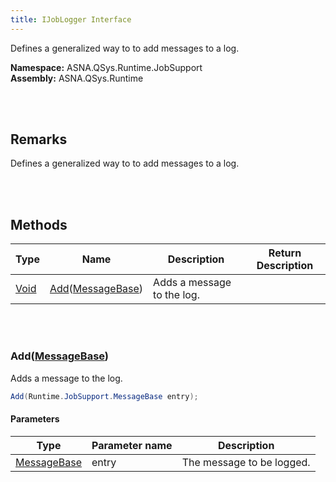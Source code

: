 ```yaml
---
title: IJobLogger Interface
---
```


Defines a generalized way to to add messages to a log.

**Namespace:** ASNA.QSys.Runtime.JobSupport <br/>
**Assembly:** ASNA.QSys.Runtime

<br>
<br>

## Remarks

Defines a generalized way to to add messages to a log.

[//]: # ($$TODO: Complete the Remarks section.)

<br>
<br>

## Methods

| Type | Name | Description | Return Description 
| --- | --- | --- | --- 
| [Void](https://docs.microsoft.com/en-us/dotnet/api/system.void) | [Add](#addmessagebase)([MessageBase](/reference/asna-qsys-runtime-job-support/classes/message-base.html)) | Adds a message to the log. | 

<br>
<br>

### Add([MessageBase](/reference/asna-qsys-runtime-job-support/classes/message-base.html))

Adds a message to the log.

```cs
Add(Runtime.JobSupport.MessageBase entry);
```

#### Parameters

| Type | Parameter name | Description
| --- | --- | ---
| [MessageBase](/reference/asna-qsys-runtime-job-support/classes/message-base.html) | entry | The message to be logged. 


<br>
<br>

